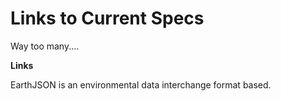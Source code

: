 # Links to Current Specs

Way too many....

__Links__

EarthJSON is an environmental data interchange format based.
